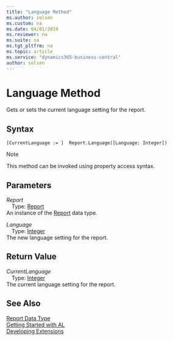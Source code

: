 ```yaml
---
title: "Language Method"
ms.author: solsen
ms.custom: na
ms.date: 04/01/2019
ms.reviewer: na
ms.suite: na
ms.tgt_pltfrm: na
ms.topic: article
ms.service: "dynamics365-business-central"
author: solsen
---
```

[//]: # (START>DO_NOT_EDIT)
[//]: # (IMPORTANT:Do not edit any of the content between here and the END>DO_NOT_EDIT.)
[//]: # (Any modifications should be made in the .xml files in the ModernDev repo.)
# Language Method
Gets or sets the current language setting for the report.


## Syntax
```
[CurrentLanguage := ]  Report.Language([Language: Integer])
```
> [!NOTE]  
> This method can be invoked using property access syntax.  
## Parameters
*Report*  
&emsp;Type: [Report](report-data-type.md)  
An instance of the [Report](report-data-type.md) data type.  

*Language*  
&emsp;Type: [Integer](../integer/integer-data-type.md)  
The new language setting for the report.  


## Return Value
*CurrentLanguage*  
&emsp;Type: [Integer](../integer/integer-data-type.md)  
The current language setting for the report.  


[//]: # (IMPORTANT: END>DO_NOT_EDIT)
## See Also
[Report Data Type](report-data-type.md)  
[Getting Started with AL](../../devenv-get-started.md)  
[Developing Extensions](../../devenv-dev-overview.md)